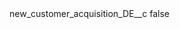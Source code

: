 <?xml version="1.0" encoding="UTF-8"?>
<CustomMetadata xmlns="http://soap.sforce.com/2006/04/metadata">
    <label>new_customer_acquisition_DE__c</label>
    <protected>false</protected>
</CustomMetadata>

